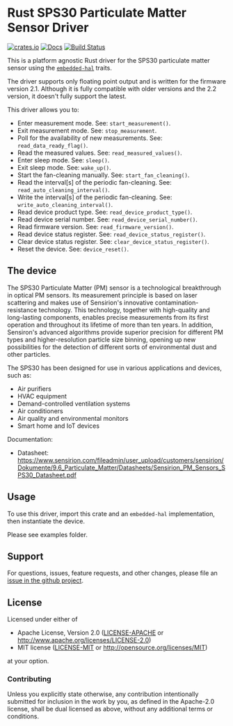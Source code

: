 # Rust SPS30 Particulate Matter Sensor Driver

[![crates.io](https://img.shields.io/crates/v/sps30-i2c)](https://crates.io/crates/sps30-i2c)
[![Docs](https://docs.rs/sps30-i2c/badge.svg)](https://docs.rs/sps30-i2c)
[![Build Status](https://travis-ci.com/david-gherghita/sps30-i2c-rs.svg?branch=master)](https://travis-ci.com/david-gherghita/sps30-i2c-rs)

This is a platform agnostic Rust driver for the SPS30 particulate matter
sensor using the [`embedded-hal`] traits.

[`embedded-hal`]: https://github.com/rust-embedded/embedded-hal

The driver supports only floating point output and is written for the
firmware version 2.1. Although it is fully compatible with older versions
and the 2.2 version, it doesn't fully support the latest.

This driver allows you to:
- Enter measurement mode. See: `start_measurement()`.
- Exit measurement mode. See: `stop_measurement`.
- Poll for the availability of new measurements. See: `read_data_ready_flag()`.
- Read the measured values. See: `read_measured_values()`.
- Enter sleep mode. See: `sleep()`.
- Exit sleep mode. See: `wake_up()`.
- Start the fan-cleaning manually. See: `start_fan_cleaning()`.
- Read the interval[s] of the periodic fan-cleaning. See: `read_auto_cleaning_interval()`.
- Write the interval[s] of the periodic fan-cleaning. See: `write_auto_cleaning_interval()`.
- Read device product type. See: `read_device_product_type()`.
- Read device serial number. See: `read_device_serial_number()`.
- Read firmware version. See: `read_firmware_version()`.
- Read device status register. See: `read_device_status_register()`.
- Clear device status register. See: `clear_device_status_register()`.
- Reset the device. See: `device_reset()`.

## The device

The SPS30 Particulate Matter (PM) sensor is a technological breakthrough
in optical PM sensors. Its measurement principle is based on laser
scattering and makes use of Sensirion's innovative contamination-resistance
technology. This technology, together with high-quality and long-lasting
components, enables precise measurements from its first operation and
throughout its lifetime of more than ten years. In addition, Sensiron's
advanced algorithms provide superior precision for different PM types and
higher-resolution particle size binning, opening up new possibilities for
the detection of different sorts of environmental dust and other particles.

The SPS30 has been designed for use in various applications and devices, such as:
- Air purifiers
- HVAC equipment
- Demand-controlled ventilation systems
- Air conditioners
- Air quality and environmental monitors
- Smart home and IoT devices

Documentation:
- Datasheet: https://www.sensirion.com/fileadmin/user_upload/customers/sensirion/Dokumente/9.6_Particulate_Matter/Datasheets/Sensirion_PM_Sensors_SPS30_Datasheet.pdf

## Usage 

To use this driver, import this crate and an `embedded-hal` implementation,
then instantiate the device.

Please see examples folder.

## Support

For questions, issues, feature requests, and other changes, please file an
[issue in the github project](https://github.com/david-gherghita/sps30-i2c-rs/issues).

## License

Licensed under either of

 * Apache License, Version 2.0 ([LICENSE-APACHE](LICENSE-APACHE) or
   http://www.apache.org/licenses/LICENSE-2.0)
 * MIT license ([LICENSE-MIT](LICENSE-MIT) or
   http://opensource.org/licenses/MIT)

at your option.

### Contributing

Unless you explicitly state otherwise, any contribution intentionally submitted
for inclusion in the work by you, as defined in the Apache-2.0 license, shall
be dual licensed as above, without any additional terms or conditions.
